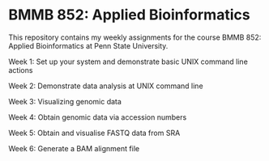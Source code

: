 # BMMB 852: Applied Bioinformatics 

This repository contains my weekly assignments for the course BMMB 852: Applied Bioinformatics at Penn State University. 

Week 1: Set up your system and demonstrate basic UNIX command line actions


Week 2: Demonstrate data analysis at UNIX command line


Week 3: Visualizing genomic data


Week 4: Obtain genomic data via accession numbers

Week 5: Obtain and visualise FASTQ data from SRA

Week 6: Generate a BAM alignment file
